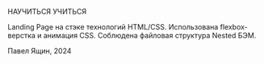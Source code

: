 НАУЧИТЬСЯ УЧИТЬСЯ

Landing Page на стэке технологий HTML/CSS. Использована flexbox-верстка и анимация CSS. Соблюдена файловая структура Nested БЭМ.

Павел Ящин, 2024
